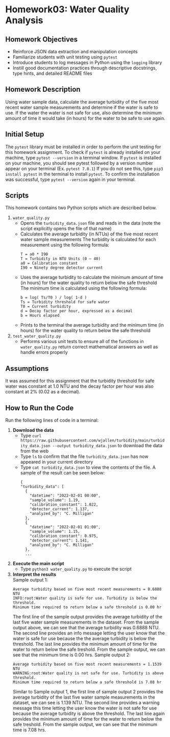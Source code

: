 # Homework03: Water Quality Analysis

## Homework Objectives
* Reinforce JSON data extraction and manipulation concepts
* Familiarize students with unit testing using `pytest`
* Introduce students to log messages in Python using the `logging` library
* Instill good documentation practices through descriptive docstrings, type hints, and detailed README files

## Homework Description
Using water sample data, calculate the average turbidity of the five most recent water sample measurements and determine if the water is safe to use.
If the water the water is not safe for use, also determine the minimum amount of time it would take (in hours) for the water to be safe to use again.

## Initial Setup
The `pytest` library must be installed in order to perform the unit testing for this homework assignment.
To check if `pytest` is already installed on your machine, type `pytest --version` in a terminal window.
If `pytest` is installed on your machine, you should see pytest followed by a version number appear on your terminal (Ex. `pytest 7.0.1`)
If you do not see this, type `pip3 install pytest` in the terminal to install `pytest`. To confirm the installation was successful, type `pytest --version`
again in your terminal.

## Scripts
This homework contains two Python scripts which are described below.
1. `water_quality.py`
    - Opens the `turbidity_data.json` file and reads in the data (note the script explicitly opens the file of that name)
    - Calculates the average turbidity (in NTUs) of the five most recent water sample measurements
      The turbidity is calculated for each measurement using the following formula:
      ```
      T = a0 * I90
      T = Turbidity in NTU Units (0 – 40)
      a0 = Calibration constant
      I90 = Ninety degree detector current
      ```
    - Uses the average turbidity to calculate the minimum amount of time (in hours) for the water quality to return below the safe threshold
      The minimum time is calculated using the following formula:
      ```
      b = log( Ts/T0 ) / log( 1-d )
      Ts = Turbidity threshold for safe water
      T0 = Current turbidity
      d = Decay factor per hour, expressed as a decimal
      b = Hours elapsed
      ```
    - Prints to the terminal the average turbidity and the minimum time (in hours) for the water quality to return below the safe threshold
2. `test_water_quality.py`
    - Performs various unit tests to ensure all of the functions in `water_quality.py` return correct mathematical answers as well as handle errors properly

## Assumptions
It was assumed for this assignment that the turbidity threshold for safe water was constant at 1.0 NTU and the decay factor per hour was also constant
at 2% (0.02 as a decimal).

## How to Run the Code
Run the following lines of code in a terminal:
1. **Download the data**
    - Type `curl https://raw.githubusercontent.com/wjallen/turbidity/main/turbidity_data.json --output turbidity_data.json` to download the data from the web
    - Type `ls` to confirm that the file `turbidity_data.json` has now appeared in your current directory
    - Type `cat turbidity_data.json` to view the contents of the file. A sample of the result can be seen below:
      ```
      {
      "turbidity_data": [
        {
          "datetime": "2022-02-01 00:00",
          "sample_volume": 1.19,
          "calibration_constant": 1.022,
          "detector_current": 1.137,
          "analyzed_by": "C. Milligan"
        },
        {
          "datetime": "2022-02-01 01:00",
          "sample_volume": 1.15,
          "calibration_constant": 0.975,
          "detector_current": 1.141,
          "analyzed_by": "C. Milligan"
        },
        ...
      ```
2. **Execute the main script**
    - Type `python3 water_quality.py` to execute the script
3. **Interpret the results** <br />
  Sample output 1:
    ```
    Average turbidity based on five most recent measurements = 0.6888 NTU
    INFO:root:Water quality is safe for use. Turbidity is below the threshold.
    Minimum time required to return below a safe threshold is 0.00 hr
    ```
    The first line of the sample output provides the average turbidity of the last five water sample measurements in the dataset. From the sample output above, 
    we can see that the average turbidity was 0.6888 NTU.
    The second line provides an info message letting the user know that the water is safe for use because the the average turbidity is below the threshold.
    The last line provides the minimum amount of time for the water to return below the safe treshold. From the sample output, we can see that the minimum time
    is 0.00 hrs.
  Sample output 2:
    ```
    Average turbidity based on five most recent measurements = 1.1539 NTU
    WARNING:root:Water quality is not safe for use. Turbidity is above threshold.
    Minimum time required to return below a safe threshold is 7.08 hr
    ```
    Similar to Sample output 1, the first line of sample output 2 provides the average turbidity of the last five water sample measurements in the dataset,
    we can see is 1.139 NTU.
    The second line provides a warning message this time letting the user know the water is not safe for use because the average turbidity is above the threshold.
    The last line again provides the minimum amount of time for the water to return below the safe treshold. From the sample output, we can see that the 
    minimum time is 7.08 hrs.
